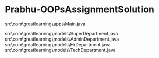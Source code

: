 # Prabhu-OOPsAssignmentSolution

src\com\greatlearning\apps\Main.java

src\com\greatlearning\models\SuperDepartment.java
src\com\greatlearning\models\AdminDepartment.java
src\com\greatlearning\models\HrDepartment.java
src\com\greatlearning\models\TechDepartment.java